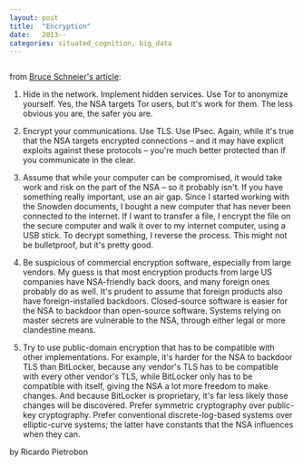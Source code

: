 ```yaml
---
layout: post
title:  "Encryption"
date:   2013--
categories: situated_cognition, big_data
---
```


![]()

<title>{{ page.title }}</title>


from [Bruce Schneier's article](http://www.theguardian.com/world/2013/sep/05/nsa-how-to-remain-secure-surveillance):


1) Hide in the network. Implement hidden services. Use Tor to anonymize yourself. Yes, the NSA targets Tor users, but it's work for them. The less obvious you are, the safer you are.

2) Encrypt your communications. Use TLS. Use IPsec. Again, while it's true that the NSA targets encrypted connections – and it may have explicit exploits against these protocols – you're much better protected than if you communicate in the clear.

3) Assume that while your computer can be compromised, it would take work and risk on the part of the NSA – so it probably isn't. If you have something really important, use an air gap. Since I started working with the Snowden documents, I bought a new computer that has never been connected to the internet. If I want to transfer a file, I encrypt the file on the secure computer and walk it over to my internet computer, using a USB stick. To decrypt something, I reverse the process. This might not be bulletproof, but it's pretty good.

4) Be suspicious of commercial encryption software, especially from large vendors. My guess is that most encryption products from large US companies have NSA-friendly back doors, and many foreign ones probably do as well. It's prudent to assume that foreign products also have foreign-installed backdoors. Closed-source software is easier for the NSA to backdoor than open-source software. Systems relying on master secrets are vulnerable to the NSA, through either legal or more clandestine means.

5) Try to use public-domain encryption that has to be compatible with other implementations. For example, it's harder for the NSA to backdoor TLS than BitLocker, because any vendor's TLS has to be compatible with every other vendor's TLS, while BitLocker only has to be compatible with itself, giving the NSA a lot more freedom to make changes. And because BitLocker is proprietary, it's far less likely those changes will be discovered. Prefer symmetric cryptography over public-key cryptography. Prefer conventional discrete-log-based systems over elliptic-curve systems; the latter have constants that the NSA influences when they can.

by Ricardo Pietrobon

